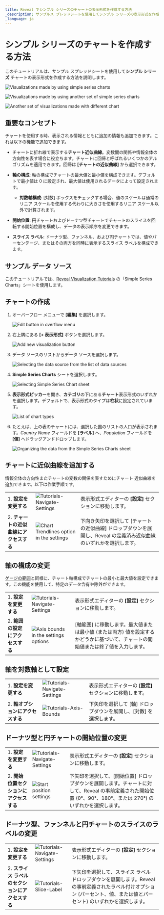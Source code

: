 ```yaml
---
title: Reveal でシンプル シリーズのチャートの表示形式を作成する方法
_description: サンプルス プレッドシートを使用してシンプル シリーズの表示形式を作成する方法を説明します。
_language: ja
---
```


# シンプル シリーズのチャートを作成する方法

このチュートリアルは、サンプル スプレッドシートを使用して**シンプル シリーズ** チャートの表示形式を作成する方法を説明します。

![Visualizations made by using simple series charts](images/simple-series-charts-example.png)

![Visualizations made by using another set of simple series charts](images/simple-series-charts-example2.png)

![Another set of visualizations made with different chart](images/simple-series-charts-example3.png)

## 重要なコンセプト

チャートを使用する時、表示される情報とともに追加の情報も追加できます。これは以下の機能で追加できます。

  - チャートに折れ線で表示する**チャート近似曲線**。変数間の関係や情報全体の方向性を表す場合に役立ちます。チャートに回帰と呼ばれるいくつかのアルゴリズムを適用できます。回帰は **[チャートの近似曲線]** から選択できます。

  - **軸の構成**: 軸の構成でチャートの最大値と最小値を構成できます。デフォルトで最小値は 0 に設定され、最大値は使用されるデータによって設定されます。

      - **対数軸構成**: [対数] ボックスをチェックする場合、値のスケールは通常のリニア スケールを使用する代わりに大きさを使用するリニア スケール以外で計算されます。

  - **開始位置**: 円チャートおよびドーナツ型チャートでチャートのスライスを回転する開始位置を構成し、データの表示順序を変更できます。

  - **スライス ラベル**: ドーナツ型、ファンネル、および円チャートでは、値やパーセンテージ、またはその両方を同時に表示するスライス ラベルを構成できます。

## サンプル データ ソース

このチュートリアルでは、<a href="/data/Reveal_Visualization_Tutorials.xlsx" download>Reveal Visualization Tutorials</a> の「Simple Series Charts」シートを使用します。

## チャートの作成

1. オーバーフロー メニューで **[編集]** を選択します。

   ![Edit button in overflow menu](images/overflow-edit-option.png)

2. 右上隅にある **[+ 表示形式]** ボタンを選択します。

   ![Add new visualization button](images/add-visualization-button.png)

3. データ ソースのリストからデータ ソースを選択します。

   ![Selecting the data source from the list of data sources](images/visualization-tutorials-sample.png)

4. **Simple Series Charts** シートを選択します。 

   ![Selecting Simple Series Chart sheet](images/simple-series-charts-spreadsheet.png)

5. **表示形式ピッカー**を開き、**カテゴリ**の下にある**チャート**表示形式のいずれかを選択します。デフォルトで、表示形式のタイプは**柱状**に設定されています。

   ![List of chart types](images/chart-types-simple-series-charts.png) 
 
6. たとえば、上の表のチャートには、選択した国のリストの人口が表示されます。*Country Name* フィールドを **[ラベル]** へ、*Population* フィールドを **[値]** へドラッグアンドドロップします。

   ![Organizing the data from the Simple Series Charts sheet](images/simple-series-charts-organizing-data.png)                                   

## チャートに近似曲線を追加する

情報全体の方向性またチャートの変数の関係を表すためにチャート 近似曲線を追加できます。以下は作業手順です。

|                                     |                                                                        |                                                                  |
| ----------------------------------- | ---------------------------------------------------------------------- | ---------------------------------------------------------------- |
| 1\. **設定を変更する**             | ![Tutorials-Navigate-Settings](images/settings-tutorials.png) | 表示形式エディターの **[設定]** セクションに移動します。      |
| 2\. **チャートの近似曲線にアクセスする** | ![Chart Trendlines option in the settings](images/chart-trendline-simple-series-charts.png) | 下向き矢印を選択して [チャートの近似曲線] ドロップダウンを展開し、Reveal の定義済み近似曲線のいずれかを選択します。 |

## 軸の構成の変更

[ゲージの範囲](tutorials-gauge.md#ゲージ表示形式に範囲を追加する方法)と同様に、チャート軸構成でチャートの最小と最大値を設定できます。この機能を使用して、特定のデータ含有や除外ができます。

|                                        |                                                                                      |                                                                                                                                       |
| -------------------------------------- | ------------------------------------------------------------------------------------ | ------------------------------------------------------------------------------------------------------------------------------------- |
| 1\. **設定を変更する**                | ![Tutorials-Navigate-Settings](images/settings-tutorials.png)               | 表示形式エディターの **[設定]** セクションに移動します。                                                                           |
| 2\. **範囲の設定にアクセスする** | ![Axis bounds in the settings options](images/axis-bounds-section.png)                           | [軸範囲] に移動します。最大値または最小値 (または両方) 値を設定するかどうかに基づいて、チャートの開始値または終了値を入力します。 |


## 軸を対数軸として設定

|                                           |                                                                          |                                                             |
| ----------------------------------------- | ------------------------------------------------------------------------ | ----------------------------------------------------------- |
| 1\. **設定を変更する**                   | ![Tutorials-Navigate-Settings](images/settings-tutorials.png)   | 表示形式エディターの **[設定]** セクションに移動します。 |
| 2\. **軸オプションにアクセスする**            | ![Tutorials-Axis-Bounds](images/axis-logarithmic.png)               | 下矢印を選択して [軸] ドロップダウンを展開し、[対数] を選択します。      |       

## ドーナツ型と円チャートの開始位置の変更

|                                                   |                                                                                |                                                                                           |
| ------------------------------------------------- | ------------------------------------------------------------------------------ | ----------------------------------------------------------------------------------------- |
| 1\. **設定を変更する**                           | ![Tutorials-Navigate-Settings](images/settings-tutorials.png)         | 表示形式エディターの **[設定]** セクションに移動します。                               |
| 2\. **開始位置セクションにアクセスする**         | ![Start position settings](images/start-position-settings.png)               | 下矢印を選択して、[開始位置] ドロップダウンを展開します。チャートに対して、Reveal の事前定義された開始位置 (0°、90°、180°、または 270°) のいずれかを選択します。                          |

## ドーナツ型、ファンネルと円チャートのスライスのラベルの変更

|                                                |                                                                          |                                                                                                        |
| ---------------------------------------------- | ------------------------------------------------------------------------ | ------------------------------------------------------------------------------------------------------ |
| 1\. **設定を変更する**                        | ![Tutorials-Navigate-Settings](images/settings-tutorials.png)   | 表示形式エディターの **[設定]** セクションに移動します。                                            |
| 2\. **スライス ラベルのセクションにアクセスする**         | ![Tutorials-Slice-Label](images/slice-label-settings.png)               | 下矢印を選択して、スライス ラベル ドロップダウンを展開します。Reveal の事前定義されたラベル付けオプション (パーセント、値、または値とパーセント) のいずれかを選択します。                                       |
